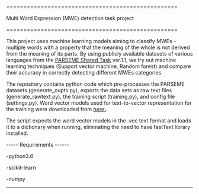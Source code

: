 
==================================================

Multi Word Expression (MWE) detection task project

==================================================

This project uses machine learning models aiming to classify MWEs - multiple words with a property that 
the meaning of the whole is not derived from the meaning of its parts. 
By using publicly available datasets of various languages from the [PARSEME Shared Task](https://typo.uni-konstanz.de/parseme/) 
ver.1.1, we try out machine learning techniques (Support vector machine, Random forest) and compare their accuracy in correctly 
detecting different MWEs categories.

The repository contains python code which pre-processes the PARSEME datasets (generate\_cupts.py), exports the data sets as 
raw text files (generate_rawtext.py), the training script (training.py), and config file (settings.py). 
Word vector models used for text-to-vector representation for the training were downloaded from [here:](https://fasttext.cc/docs/en/pretrained-vectors.html). 

The script expects the word vector models in the .vec text format and loads it to a 
dictionary when running, eliminating the need to have fastText library installed.

----- Requirements ------

-python3.6

-scikit-learn

-numpy

-------------------------